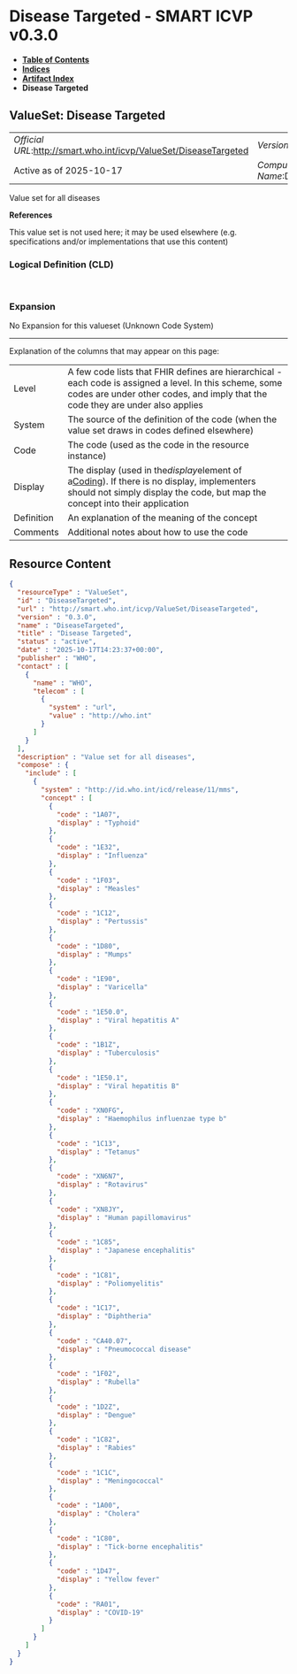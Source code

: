 # Disease Targeted - SMART ICVP v0.3.0

* [**Table of Contents**](toc.md)
* [**Indices**](indices.md)
* [**Artifact Index**](artifacts.md)
* **Disease Targeted**

## ValueSet: Disease Targeted 

| | |
| :--- | :--- |
| *Official URL*:http://smart.who.int/icvp/ValueSet/DiseaseTargeted | *Version*:0.3.0 |
| Active as of 2025-10-17 | *Computable Name*:DiseaseTargeted |

 
Value set for all diseases 

 **References** 

This value set is not used here; it may be used elsewhere (e.g. specifications and/or implementations that use this content)

### Logical Definition (CLD)

 

### Expansion

No Expansion for this valueset (Unknown Code System)

-------

 Explanation of the columns that may appear on this page: 

| | |
| :--- | :--- |
| Level | A few code lists that FHIR defines are hierarchical - each code is assigned a level. In this scheme, some codes are under other codes, and imply that the code they are under also applies |
| System | The source of the definition of the code (when the value set draws in codes defined elsewhere) |
| Code | The code (used as the code in the resource instance) |
| Display | The display (used in the*display*element of a[Coding](http://hl7.org/fhir/R4/datatypes.html#Coding)). If there is no display, implementers should not simply display the code, but map the concept into their application |
| Definition | An explanation of the meaning of the concept |
| Comments | Additional notes about how to use the code |



## Resource Content

```json
{
  "resourceType" : "ValueSet",
  "id" : "DiseaseTargeted",
  "url" : "http://smart.who.int/icvp/ValueSet/DiseaseTargeted",
  "version" : "0.3.0",
  "name" : "DiseaseTargeted",
  "title" : "Disease Targeted",
  "status" : "active",
  "date" : "2025-10-17T14:23:37+00:00",
  "publisher" : "WHO",
  "contact" : [
    {
      "name" : "WHO",
      "telecom" : [
        {
          "system" : "url",
          "value" : "http://who.int"
        }
      ]
    }
  ],
  "description" : "Value set for all diseases",
  "compose" : {
    "include" : [
      {
        "system" : "http://id.who.int/icd/release/11/mms",
        "concept" : [
          {
            "code" : "1A07",
            "display" : "Typhoid"
          },
          {
            "code" : "1E32",
            "display" : "Influenza"
          },
          {
            "code" : "1F03",
            "display" : "Measles"
          },
          {
            "code" : "1C12",
            "display" : "Pertussis"
          },
          {
            "code" : "1D80",
            "display" : "Mumps"
          },
          {
            "code" : "1E90",
            "display" : "Varicella"
          },
          {
            "code" : "1E50.0",
            "display" : "Viral hepatitis A"
          },
          {
            "code" : "1B1Z",
            "display" : "Tuberculosis"
          },
          {
            "code" : "1E50.1",
            "display" : "Viral hepatitis B"
          },
          {
            "code" : "XN0FG",
            "display" : "Haemophilus influenzae type b"
          },
          {
            "code" : "1C13",
            "display" : "Tetanus"
          },
          {
            "code" : "XN6N7",
            "display" : "Rotavirus"
          },
          {
            "code" : "XN8JY",
            "display" : "Human papillomavirus"
          },
          {
            "code" : "1C85",
            "display" : "Japanese encephalitis"
          },
          {
            "code" : "1C81",
            "display" : "Poliomyelitis"
          },
          {
            "code" : "1C17",
            "display" : "Diphtheria"
          },
          {
            "code" : "CA40.07",
            "display" : "Pneumococcal disease"
          },
          {
            "code" : "1F02",
            "display" : "Rubella"
          },
          {
            "code" : "1D2Z",
            "display" : "Dengue"
          },
          {
            "code" : "1C82",
            "display" : "Rabies"
          },
          {
            "code" : "1C1C",
            "display" : "Meningococcal"
          },
          {
            "code" : "1A00",
            "display" : "Cholera"
          },
          {
            "code" : "1C80",
            "display" : "Tick-borne encephalitis"
          },
          {
            "code" : "1D47",
            "display" : "Yellow fever"
          },
          {
            "code" : "RA01",
            "display" : "COVID-19"
          }
        ]
      }
    ]
  }
}

```
